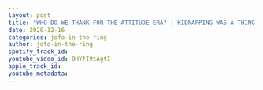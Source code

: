 ```yaml
---
layout: post
title: "WHO DO WE THANK FOR THE ATTITUDE ERA? | KIDNAPPING WAS A THING IN WWE | JOFO ITR EP #12 HIGHLIGHTS"
date: 2020-12-16
categories: jofo-in-the-ring
author: jofo-in-the-ring
spotify_track_id: 
youtube_video_id: OHYfI9tAgtI
apple_track_id: 
youtube_metadata: 
---
```


